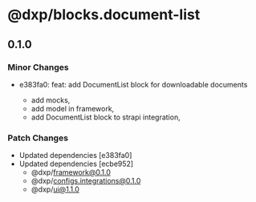 # @dxp/blocks.document-list

## 0.1.0

### Minor Changes

- e383fa0: feat: add DocumentList block for downloadable documents

  - add mocks,
  - add model in framework,
  - add DocumentList block to strapi integration,

### Patch Changes

- Updated dependencies [e383fa0]
- Updated dependencies [ecbe952]
  - @dxp/framework@0.1.0
  - @dxp/configs.integrations@0.1.0
  - @dxp/ui@1.1.0
